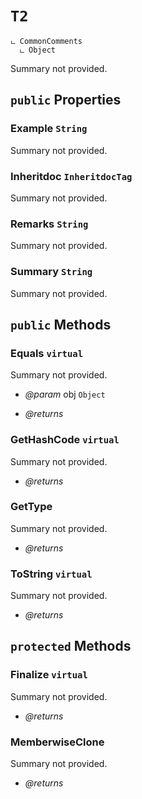 # <code><span title="undefined">T2</span></code>

```
ட CommonComments
  ட Object
```

Summary not provided.

## `public` Properties

### Example <code><span title="undefined">String</span></code>

Summary not provided.

### Inheritdoc <code><span title="undefined">InheritdocTag</span></code>

Summary not provided.

### Remarks <code><span title="undefined">String</span></code>

Summary not provided.

### Summary <code><span title="undefined">String</span></code>

Summary not provided.



## `public` Methods

### Equals `virtual`

Summary not provided.

- *@param* obj <code><span title="undefined">Object</span></code>

- *@returns* 

### GetHashCode `virtual`

Summary not provided.

- *@returns* 

### GetType

Summary not provided.

- *@returns* 

### ToString `virtual`

Summary not provided.

- *@returns* 

## `protected` Methods

### Finalize `virtual`

Summary not provided.

- *@returns* 

### MemberwiseClone

Summary not provided.

- *@returns* 